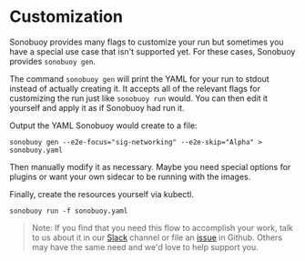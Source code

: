 # Customization

Sonobuoy provides many flags to customize your run but sometimes you have a special use case that isn't supported yet.  For these cases, Sonobuoy provides `sonobuoy gen`.

The command `sonobuoy gen` will print the YAML for your run to stdout instead of actually creating it. It accepts all of the relevant flags for customizing the run just like `sonobuoy run` would. You can then edit it yourself and apply it as if Sonobuoy had run it.

Output the YAML Sonobuoy would create to a file:

```
sonobuoy gen --e2e-focus="sig-networking" --e2e-skip="Alpha" > sonobuoy.yaml
```

Then manually modify it as necessary. Maybe you need special options for plugins or want your own sidecar to be running with the images.

Finally, create the resources yourself via kubectl.

```
sonobuoy run -f sonobuoy.yaml
```

> Note: If you find that you need this flow to accomplish your work, talk to us about it in our [Slack][slack] channel or file an [issue][issue] in Github. Others may have the same need and we'd love to help support you.

[slack]: https://kubernetes.slack.com/messages/sonobuoy
[issue]: https://github.com/vmware-tanzu/sonobuoy/issues
